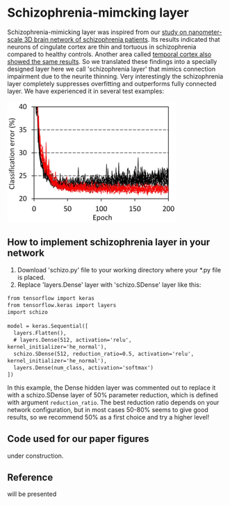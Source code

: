# Schizophrenia-mimcking layer
Schizophrenia-mimicking layer was inspired from our [study on nanometer-scale 3D brain network of schizophrenia patients](https://www.nature.com/articles/s41398-019-0427-4). Its results indicated that neurons of cingulate cortex are thin and tortuous in schizophrenia compared to healthy controls. Another area called [temporal cortex also showed the same results](https://arxiv.org/abs/2007.00212). So we translated these findings into a specially designed layer here we call 'schizophrenia layer' that mimics connection impairment due to the neurite thinning. Very interestingly the schizophrenia layer completely suppresses overfitting and outperforms fully connected layer. We have experienced it in several test examples: <BR><BR>
![training example](pics/CIFAR_CNN_ConcurrTraj200913.png)

## How to implement schizophrenia layer in your network
1. Download 'schizo.py' file to your working directory where your *.py file is placed.
2. Replace 'layers.Dense' layer with 'schizo.SDense' layer like this: 
```
from tensorflow import keras
from tensorflow.keras import layers
import schizo

model = keras.Sequential([
  layers.Flatten(),
  # layers.Dense(512, activation='relu', kernel_initializer='he_normal'),
  schizo.SDense(512, reduction_ratio=0.5, activation='relu', kernel_initializer='he_normal'),
  layers.Dense(num_class, activation='softmax')
])
```
In this example, the Dense hidden layer was commented out to replace it with a schizo.SDense layer of 50% parameter reduction, which is defined with argument `reduction_ratio`. The best reduction ratio depends on your network configuration, but in most cases 50-80% seems to give good results, so we recommend 50% as a first choice and try a higher level! 

## Code used for our paper figures
under construction.

## Reference
will be presented
